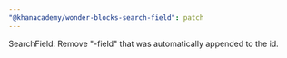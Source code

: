 ```yaml
---
"@khanacademy/wonder-blocks-search-field": patch
---
```


SearchField: Remove "-field" that was automatically appended to the id.
